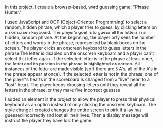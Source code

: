 In this project, I create a browser-based, word guessing game: "Phrase Hunter."


I used JavaScript and OOP (Object-Oriented Programming) to select a random, hidden phrase, which a player tries to guess, by clicking letters on an onscreen keyboard.
The player’s goal is to guess all the letters in a hidden, random phrase. At the beginning, the player only sees the number of letters and words in the phrase, represented by blank boxes on the screen.
The player clicks an onscreen keyboard to guess letters in the phrase.The letter is disabled on the onscreen keyboard and a player can't select that letter again.
If the selected letter is in the phrase at least once, the letter and its position in the phrase is highlighted on screen. All instances of the letter are made visible
(so if there are 3 A's, all of the A's in the phrase appear at once).
If the selected letter is not in the phrase, one of the player's hearts in the scoreboard is changed from a "live" heart to a "lost" heart.
The player keeps choosing letters until they reveal all the letters in the phrase, or they make five incorrect guesses



I added an element in the project to allow the player to press their physical keyboard as an option instead of only clicking the onscreen keyboard.
The style change I created changes the entire screen to pink if a lay has guessed incorrectly and lost all their lives. Then a display message will instruct the player they have lost the game. 
